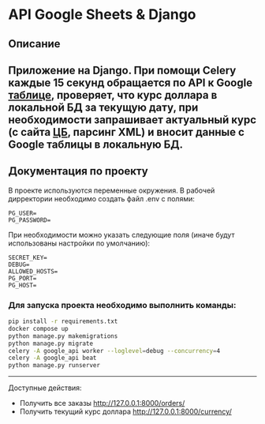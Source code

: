 # API Google Sheets & Django

## Описание
Приложение на Django.
При помощи Celery каждые 15 секунд обращается по API к Google 
[таблице](https://docs.google.com/spreadsheets/d/1CP7mtyYyfjDkWb6sFT4G7VM-zKkiVgE_lLJ8y0mbLj4/edit#gid=0),
проверяет, что курс доллара в локальной БД за текущую дату, при необходимости запрашивает актуальный курс 
(с сайта [ЦБ](http://www.cbr.ru/development/SXML/), парсинг XML) и вносит данные с Google таблицы в локальную БД.
---

## Документация по проекту

В проекте используются переменные окружения. В рабочей дирректории необходимо создать файл .env с полями:

```
PG_USER=
PG_PASSWORD=
```
При необходимости можно указать следующие поля (иначе будут использованы настройки по умолчанию):

```
SECRET_KEY=
DEBUG=
ALLOWED_HOSTS=
PG_PORT=
PG_HOST=
```
### Для запуска проекта необходимо выполнить команды:

```bash
pip install -r requirements.txt
docker compose up
python manage.py makemigrations
python manage.py migrate
celery -A google_api worker --loglevel=debug --concurrency=4
celery -A google_api beat
python manage.py runserver
```
---
Доступные действия:
- Получить все заказы http://127.0.0.1:8000/orders/
- Получить текущий курс доллара http://127.0.0.1:8000/currency/

